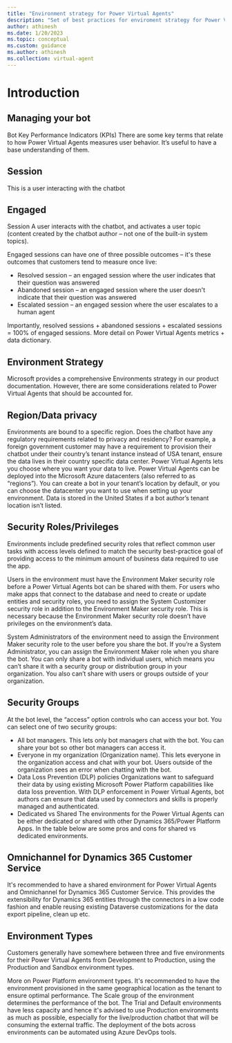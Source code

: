 ```yaml
---
title: "Environment strategy for Power Virtual Agents"
description: "Set of best practices for enviroment strategy for Power Virtual Agents"
author: athinesh
ms.date: 1/20/2023
ms.topic: conceptual
ms.custom: guidance
ms.author: athinesh
ms.collection: virtual-agent
---
```

# Introduction

## Managing your bot

Bot Key Performance Indicators (KPIs) There are some key terms that relate to how Power Virtual Agents measures user behavior. It’s useful to have a base understanding of them.

## Session

This is a user interacting with the chatbot

## Engaged

Session A user interacts with the chatbot, and activates a user topic (content created by the chatbot author – not one of the built-in system topics).

<!-- Insert Image -->
  
Engaged sessions can have one of three possible outcomes – it's these outcomes that customers tend to measure once live:

- Resolved session – an engaged session where the user indicates that their question was answered
- Abandoned session – an engaged session where the user doesn't indicate that their question was answered
- Escalated session – an engaged session where the user escalates to a human agent
  
Importantly, resolved sessions + abandoned sessions + escalated sessions = 100% of engaged sessions. More detail on Power Virtual Agents metrics + data dictionary.

## Environment Strategy

Microsoft provides a comprehensive Environments strategy in our product documentation. However, there are some considerations related to Power Virtual Agents that should be accounted for.

## Region/Data privacy

Environments are bound to a specific region. Does the chatbot have any regulatory requirements related to privacy and residency? For example, a foreign government customer may have a requirement to provision their chatbot under their country’s tenant instance instead of USA tenant, ensure the data lives in their country specific data center. Power Virtual Agents lets you choose where you want your data to live. Power Virtual Agents can be deployed into the Microsoft Azure datacenters (also referred to as “regions”). You can create a bot in your tenant’s location by default, or you can choose the datacenter you want to use when setting up your environment. Data is stored in the United States if a bot author’s tenant location isn’t listed.

## Security Roles/Privileges

Environments include predefined security roles that reflect common user tasks with access levels defined to match the security best-practice goal of providing access to the minimum amount of business data required to use the app.

Users in the environment must have the Environment Maker security role before a Power Virtual Agents bot can be shared with them. For users who make apps that connect to the database and need to create or update entities and security roles, you need to assign the System Customizer security role in addition to the Environment Maker security role. This is necessary because the Environment Maker security role doesn’t have privileges on the environment’s data.

System Administrators of the environment need to assign the Environment Maker security role to the user before you share the bot. If you’re a System Administrator, you can assign the Environment Maker role when you share the bot. You can only share a bot with individual users, which means you can’t share it with a security group or distribution group in your organization. You also can’t share with users or groups outside of your organization.
  
## Security Groups

At the bot level, the “access” option controls who can access your bot. You can select one of two security groups:

- All bot managers. This lets only bot managers  chat with the bot. You can share your bot so other bot managers can access it.
- Everyone in my organization (Organization name). This lets everyone in the organization access and chat with your bot. Users outside of the organization sees an error when chatting with the bot.
- Data Loss Prevention (DLP) policies Organizations want to safeguard their data by using existing Microsoft Power Platform capabilities like data loss prevention. With DLP enforcement in Power Virtual Agents, bot authors can ensure that data used by connectors and skills is properly managed and authenticated.
- Dedicated vs Shared The environments for the Power Virtual Agents can be either dedicated or shared with other Dynamics 365/Power Platform Apps. In the table below are some pros and cons for shared vs dedicated environments.

## Omnichannel for Dynamics 365 Customer Service

It's recommended to have a shared environment for Power Virtual Agents and Omnichannel for Dynamics 365 Customer Service. This provides the extensibility for Dynamics 365 entities through the connectors in a low code fashion and enable reusing existing Dataverse customizations for the data export pipeline, clean up etc.

## Environment Types

 Customers generally have somewhere between three and five environments for their Power Virtual Agents from Development to Production, using the Production and Sandbox environment types.

More on Power Platform environment types.
It's recommended to have the environment provisioned in the same geographical location as the tenant to ensure optimal performance. The Scale group of the environment determines the performance of the bot. The Trial and Default environments have less capacity and hence it's advised to use Production environments as much as possible, especially for the live/production chatbot that will be consuming the external traffic. The deployment of the bots across environments can be automated using Azure DevOps tools.  
